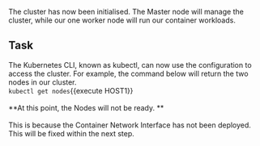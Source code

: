 The cluster has now been initialised. The Master node will manage the cluster, while our one worker node will run our container workloads.

## Task

The Kubernetes CLI, known as kubectl, can now use the configuration to access the cluster. For example, the command below will return the two nodes in our cluster.<br>
`kubectl get nodes`{{execute HOST1}}<br>
<br>
**At this point, the Nodes will not be ready. **<br>
<br>
This is because the Container Network Interface has not been deployed. This will be fixed within the next step.
